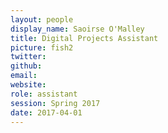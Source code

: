 ```yaml
---
layout: people
display_name: Saoirse O'Malley
title: Digital Projects Assistant
picture: fish2
twitter:
github:
email:
website:
role: assistant
session: Spring 2017
date: 2017-04-01
---
```

